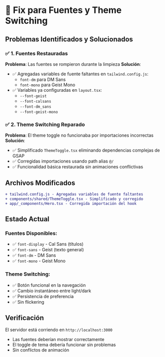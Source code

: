 # 🔧 Fix para Fuentes y Theme Switching

## Problemas Identificados y Solucionados

### ✅ 1. Fuentes Restauradas

**Problema**: Las fuentes se rompieron durante la limpieza
**Solución**:
- ✅ Agregadas variables de fuente faltantes en `tailwind.config.js`:
  - `font-dm` para DM Sans
  - `font-mono` para Geist Mono
- ✅ Variables ya configuradas en `layout.tsx`:
  - `--font-geist`
  - `--font-calsans` 
  - `--font-dm_sans`
  - `--font-geist-mono`

### ✅ 2. Theme Switching Reparado

**Problema**: El theme toggle no funcionaba por importaciones incorrectas
**Solución**:
- ✅ Simplificado `ThemeToggle.tsx` eliminando dependencias complejas de GSAP
- ✅ Corregidas importaciones usando path alias `@/`
- ✅ Funcionalidad básica restaurada sin animaciones conflictivas

## Archivos Modificados

```diff
+ tailwind.config.js - Agregadas variables de fuente faltantes
+ components/shared/ThemeToggle.tsx - Simplificado y corregido
+ app/_components/Hero.tsx - Corregida importación del hook
```

## Estado Actual

### Fuentes Disponibles:
- ✅ `font-display` - Cal Sans (títulos)
- ✅ `font-sans` - Geist (texto general)  
- ✅ `font-dm` - DM Sans
- ✅ `font-mono` - Geist Mono

### Theme Switching:
- ✅ Botón funcional en la navegación
- ✅ Cambio instantáneo entre light/dark
- ✅ Persistencia de preferencia
- ✅ Sin flickering

## Verificación

El servidor está corriendo en `http://localhost:3000`
- Las fuentes deberían mostrar correctamente
- El toggle de tema debería funcionar sin problemas
- Sin conflictos de animación